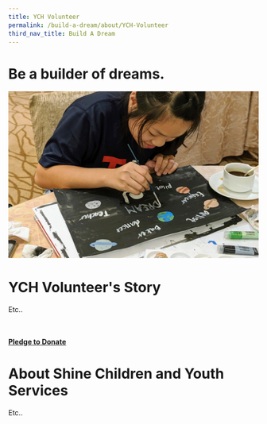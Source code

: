 ```yaml
---
title: YCH Volunteer
permalink: /build-a-dream/about/YCH-Volunteer
third_nav_title: Build A Dream
---
```


# Be a builder of dreams.  
<a href="www.marinabaysands.com/artsciencemuseum"> <img src="/images/Jia_En.jpg" /></a>
# YCH Volunteer's Story

Etc.. 

<br>
<font color="orangered"><b><br><a href="www.marinabaysands.com/artsciencemuseum">Pledge to Donate</a></b></font>
<br>
      
# About Shine Children and Youth Services 
  
Etc..
